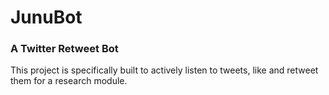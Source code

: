# JunuBot
### A Twitter Retweet Bot
This project is specifically built to actively listen to tweets, like and retweet them for a research module.
